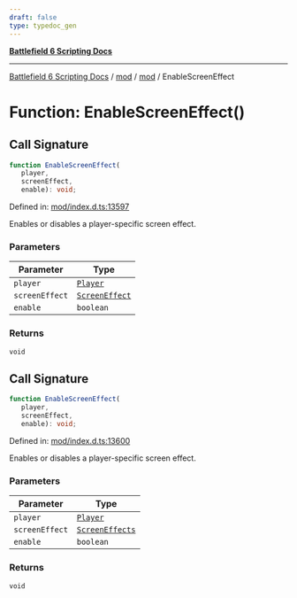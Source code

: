 ```yaml
---
draft: false
type: typedoc_gen
---
```


[**Battlefield 6 Scripting Docs**](../../../_index.md)

***

[Battlefield 6 Scripting Docs](../../../_index.md) / [mod](../../_index.md) / [mod](../_index.md) / EnableScreenEffect

# Function: EnableScreenEffect()

## Call Signature

```ts
function EnableScreenEffect(
   player, 
   screenEffect, 
   enable): void;
```

Defined in: [mod/index.d.ts:13597](https://github.com/battlefield-portal-community/portal-docs/blob/ff09b2690670f74de7e97198022e5a97ff1161ff/generators/santiago/mod/index.d.ts#L13597)

Enables or disables a player-specific screen effect.

### Parameters

| Parameter | Type |
| ------ | ------ |
| `player` | [`Player`](../Player/_index.md) |
| `screenEffect` | [`ScreenEffect`](../ScreenEffect/_index.md) |
| `enable` | `boolean` |

### Returns

`void`

## Call Signature

```ts
function EnableScreenEffect(
   player, 
   screenEffect, 
   enable): void;
```

Defined in: [mod/index.d.ts:13600](https://github.com/battlefield-portal-community/portal-docs/blob/ff09b2690670f74de7e97198022e5a97ff1161ff/generators/santiago/mod/index.d.ts#L13600)

Enables or disables a player-specific screen effect.

### Parameters

| Parameter | Type |
| ------ | ------ |
| `player` | [`Player`](../Player/_index.md) |
| `screenEffect` | [`ScreenEffects`](../ScreenEffects/_index.md) |
| `enable` | `boolean` |

### Returns

`void`
